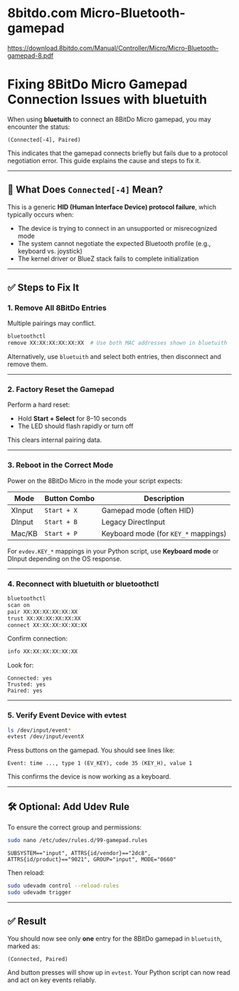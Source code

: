 # 8bitdo.com Micro-Bluetooth-gamepad
https://download.8bitdo.com/Manual/Controller/Micro/Micro-Bluetooth-gamepad-8.pdf

# Fixing 8BitDo Micro Gamepad Connection Issues with bluetuith

When using **bluetuith** to connect an 8BitDo Micro gamepad, you may encounter the status:

```
(Connected[-4], Paired)
```

This indicates that the gamepad connects briefly but fails due to a protocol negotiation error. This guide explains the cause and steps to fix it.

---

## 🚨 What Does `Connected[-4]` Mean?

This is a generic **HID (Human Interface Device) protocol failure**, which typically occurs when:

* The device is trying to connect in an unsupported or misrecognized mode
* The system cannot negotiate the expected Bluetooth profile (e.g., keyboard vs. joystick)
* The kernel driver or BlueZ stack fails to complete initialization

---

## ✅ Steps to Fix It

### 1. Remove All 8BitDo Entries

Multiple pairings may conflict.

```bash
bluetoothctl
remove XX:XX:XX:XX:XX:XX  # Use both MAC addresses shown in bluetuith
```

Alternatively, use `bluetuith` and select both entries, then disconnect and remove them.

---

### 2. Factory Reset the Gamepad

Perform a hard reset:

* Hold **Start + Select** for 8–10 seconds
* The LED should flash rapidly or turn off

This clears internal pairing data.

---

### 3. Reboot in the Correct Mode

Power on the 8BitDo Micro in the mode your script expects:

| Mode   | Button Combo | Description                          |
| ------ | ------------ | ------------------------------------ |
| XInput | `Start + X`  | Gamepad mode (often HID)             |
| DInput | `Start + B`  | Legacy DirectInput                   |
| Mac/KB | `Start + P`  | Keyboard mode (for `KEY_*` mappings) |

For `evdev.KEY_*` mappings in your Python script, use **Keyboard mode** or DInput depending on the OS response.

---

### 4. Reconnect with bluetuith or bluetoothctl

```bash
bluetoothctl
scan on
pair XX:XX:XX:XX:XX:XX
trust XX:XX:XX:XX:XX:XX
connect XX:XX:XX:XX:XX:XX
```

Confirm connection:

```bash
info XX:XX:XX:XX:XX:XX
```

Look for:

```
Connected: yes
Trusted: yes
Paired: yes
```

---

### 5. Verify Event Device with evtest

```bash
ls /dev/input/event*
evtest /dev/input/eventX
```

Press buttons on the gamepad. You should see lines like:

```
Event: time ..., type 1 (EV_KEY), code 35 (KEY_H), value 1
```

This confirms the device is now working as a keyboard.

---

## 🛠 Optional: Add Udev Rule

To ensure the correct group and permissions:

```bash
sudo nano /etc/udev/rules.d/99-gamepad.rules
```

```udev
SUBSYSTEM=="input", ATTRS{id/vendor}=="2dc8", ATTRS{id/product}=="9021", GROUP="input", MODE="0660"
```

Then reload:

```bash
sudo udevadm control --reload-rules
sudo udevadm trigger
```

---

## ✅ Result

You should now see only **one** entry for the 8BitDo gamepad in `bluetuith`, marked as:

```
(Connected, Paired)
```

And button presses will show up in `evtest`. Your Python script can now read and act on key events reliably.
